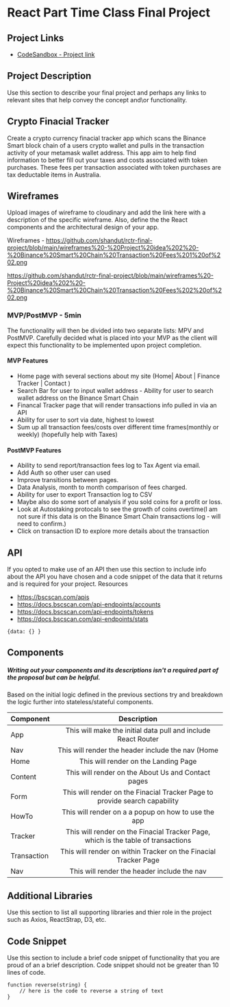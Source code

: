 # React Part Time Class Final Project

## Project Links

- [CodeSandbox - Project link](https://codesandbox.io/s/final-project-shannon-d-v0-02-4oy0se)

## Project Description

Use this section to describe your final project and perhaps any links to relevant sites that help convey the concept and\or functionality.

 ## Crypto Finacial Tracker
Create a crypto currency finacial tracker app which scans the Binance Smart block chain of a users crypto wallet and pulls in the transaction activity of your metamask wallet address. 
This app aim to help find information to better fill out your taxes and costs associated with token purchases. These fees per transaction associated with  token purchases are tax deductable items in Australia.  


## Wireframes

Upload images of wireframe to cloudinary and add the link here with a description of the specific wireframe. Also, define the the React components and the architectural design of your app.


Wireframes -  https://github.com/shandut/rctr-final-project/blob/main/wireframes%20-%20Project%20idea%202%20-%20Binance%20Smart%20Chain%20Transaction%20Fees%201%20of%202.png

https://github.com/shandut/rctr-final-project/blob/main/wireframes%20-Project%20idea%202%20-%20Binance%20Smart%20Chain%20Transaction%20Fees%202%20of%202.png




### MVP/PostMVP - 5min

The functionality will then be divided into two separate lists: MPV and PostMVP.  Carefully decided what is placed into your MVP as the client will expect this functionality to be implemented upon project completion.  

#### MVP Features
- Home page with several sections about my site (Home| About | Finance Tracker | Contact )
- Search Bar for user to input wallet address - Ability for user to search wallet address on the Binance Smart Chain 
- Financal Tracker page that will render transactions info pulled in via an API  
- Ability for user to sort via date, highest to lowest
- Sum up all transaction fees/costs over different time frames(monthly or weekly) (hopefully help with Taxes)

#### PostMVP Features

 - Ability to send report/transaction fees log to Tax Agent via email.
 - Add Auth so other user can used
 - Improve transitions between pages.
 - Data Analysis, month to month comparison of fees charged.
 - Ability for user to export Transaction log to CSV 
 - Maybe also do some sort of analysis if you sold coins for a profit or loss. 
 - Look at Autostaking protocals to see the growth of coins overtime(I am not sure if this data is on the Binance Smart Chain transactions log - will need to confirm.)
 - Click on transaction ID to explore more details about the transaction

## API

If you opted to make use of an API then use this section to include info about the API you have chosen and a code snippet of the data that it returns and is required for your project. 
 Resources 
 - https://bscscan.com/apis 
 - https://docs.bscscan.com/api-endpoints/accounts
 - https://docs.bscscan.com/api-endpoints/tokens
 - https://docs.bscscan.com/api-endpoints/stats

```
{data: {} }
```

## Components
##### Writing out your components and its descriptions isn't a required part of the proposal but can be helpful.

Based on the initial logic defined in the previous sections try and breakdown the logic further into stateless/stateful components. 

| Component | Description | 
| --- | :---: |  
| App | This will make the initial data pull and include React Router| 
| Nav | This will render the header include the nav (Home| About | Finance Tracker | Contact ) | 
| Home| This will render on the Landing Page|
| Content | This will render on the About Us and Contact pages|
| Form | This will render on the Finacial Tracker Page to provide search capability| 
| HowTo | This will render on a a popup on how to use the app| 
| Tracker | This will render on the Finacial Tracker Page, which is the table of transactions|
| Transaction | This will render on within Tracker on the Finacial Tracker Page|
| Nav | This will render the header include the nav | 


## Additional Libraries
 Use this section to list all supporting libraries and thier role in the project such as Axios, ReactStrap, D3, etc. 

## Code Snippet

Use this section to include a brief code snippet of functionality that you are proud of an a brief description.  Code snippet should not be greater than 10 lines of code. 

```
function reverse(string) {
	// here is the code to reverse a string of text
}
```
